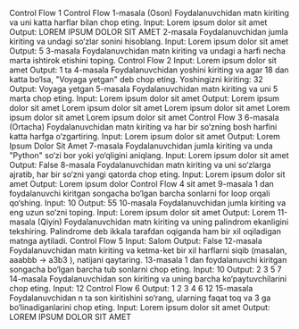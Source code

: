Control Flow 1
Control Flow
1-masala (Oson)
Foydalanuvchidan matn kiriting va uni katta harflar bilan chop eting.
Input: Lorem ipsum dolor sit amet
Output: LOREM IPSUM DOLOR SIT AMET
2-masala
Foydalanuvchidan jumla kiriting va undagi so‘zlar sonini hisoblang.
Input: Lorem ipsum dolor sit amet
Output: 5
3-masala
Foydalanuvchidan matn kiriting va undagi
a harfi necha marta ishtirok etishini toping.
Control Flow 2
Input: Lorem ipsum dolor sit amet
Output: 1 ta
4-masala
Foydalanuvchidan yoshini kiriting va agar 18 dan katta bo‘lsa, "Voyaga yetgan" deb
chop eting.
Yoshingizni kiriting: 32
Output: Voyaga yetgan
5-masala
Foydalanuvchidan matn kiriting va uni 5 marta chop eting.
Input: Lorem ipsum dolor sit amet
Output: Lorem ipsum dolor sit amet
Lorem ipsum dolor sit amet
Lorem ipsum dolor sit amet
Lorem ipsum dolor sit amet
Lorem ipsum dolor sit amet
Control Flow 3
6-masala (Ortacha)
Foydalanuvchidan matn kiriting va har bir so‘zning bosh harfini katta harfga
o‘zgartiring.
Input: Lorem ipsum dolor sit amet
Output: Lorem Ipsum Dolor Sit Amet
7-masala
Foydalanuvchidan jumla kiriting va unda "Python" so‘zi bor yoki yo‘qligini aniqlang.
Input: Lorem ipsum dolor sit amet
Output: False
8-masala
Foydalanuvchidan matn kiriting va uni so‘zlarga ajratib, har bir so‘zni yangi
qatorda chop eting.
Input: Lorem ipsum dolor sit amet
Output: Lorem
ipsum
dolor
Control Flow 4
sit
amet
9-masala
1 dan foydalanuvchi kiritgan songacha bo‘lgan barcha sonlarni for loop orqali
qo‘shing.
Input: 10
Output: 55
10-masala
Foydalanuvchidan jumla kiriting va eng uzun so‘zni toping.
Input: Lorem ipsum dolor sit amet
Output: Lorem
11-masala (Qiyin)
Foydalanuvchidan matn kiriting va uning palindrom ekanligini tekshiring.
Palindrome deb ikkala tarafdan oqiganda ham bir xil oqiladigan matnga aytiladi.
Control Flow 5
Input: Salom
Output: False
12-masala
Foydalanuvchidan matn kiriting va ketma-ket bir xil harflarni siqib (masalan,
aaabbb → a3b3 ), natijani qaytaring.
13-masala
1 dan foydalanuvchi kiritgan songacha bo‘lgan barcha tub sonlarni chop eting.
Input: 10
Output: 2 3 5 7
14-masala
Foydalanuvchidan son kiriting va uning barcha ko‘paytuvchilarini chop eting.
Input: 12
Control Flow 6
Output: 1 2 3 4 6 12
15-masala
Foydalanuvchidan n ta son kiritishini so‘rang, ularning faqat toq va 3 ga
bo‘linadiganlarini chop eting.
Input: Lorem ipsum dolor sit amet
Output: LOREM IPSUM DOLOR SIT AMET
